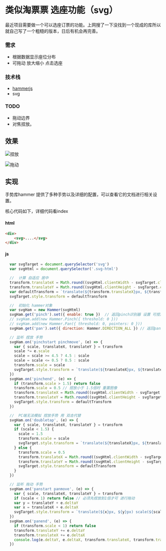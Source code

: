 # 类似淘票票 选座功能（svg）
最近项目需要做一个可以选座订票的功能。上网搜了一下没找到一个现成的库所以就自己写了一个粗糙的版本，日后有机会再完善。

### 需求
- 根据数据显示座位分布
- 可拖动 放大缩小 点击选座

### 技术栈
- [hammerjs](http://hammerjs.github.io/)
- svg

### TODO
- 拖动边界
- 对焦捏放。

## 效果

![捏放](https://raw.githubusercontent.com/Hecoffee/TicketMap/master/image/pinch.gif)

![拖动](https://raw.githubusercontent.com/Hecoffee/TicketMap/master/image/panmove.gif)

## 实现
手势库hammer 提供了多种手势以及详细的配置，可以查看它的文档进行相关设置。

核心代码如下，详细代码看index
#### html
```` html
<div>
    <svg>....</svg>
</div>
````

#### js
```` javascript
  var svgTarget = document.querySelector('svg')
  var svgHtml = document.querySelector('.svg-html')

  //  计算 自适应 居中
  transform.translateX = Math.round((svgHtml.clientWidth - svgTarget.clientWidth) / 2)
  transform.translateY = Math.round((svgHtml.clientHeight - svgTarget.clientHeight) / 2)
  var defaultTransform = `translate(${transform.translateX}px, ${transform.translateY}px) scale(${transform.scale})`
  svgTarget.style.transform = defaultTransform

  //  初始化 hammer对象
  var svgHam = new Hammer(svgHtml)
  svgHam.get('pinch').set({ enable: true })  // 返回pinch识别器 设置 可捏放 （放大缩小手势） 默认不监听
  // svgHam.add(new Hammer.Pinch({ threshold: 0 }))
  // svgHam.add(new Hammer.Pan({ threshold: 0, pointers: 0 }))
  svgHam.get('pan').set({ direction: Hammer.DIRECTION_ALL }) // 返回pan识别器 设置拖动方向为 所有方向

  // 监听 捏放 手势
  svgHam.on('pinchstart pinchmove', (e) => {
    var { scale, translateX, translateY } = transform
    scale *= e.scale
    scale = scale >= 4.5 ? 4.5 : scale
    scale = scale <= 0.5 ? 0.5 : scale
    transform.scale = scale
    svgTarget.style.transform = `translate(${translateX}px, ${translateY}px) scale(${scale})`
  })
  svgHam.on('pinchend', (e) => {
    if (transform.scale > 1.5) return false
    transform.scale = 0.5 // 捏放小于 1.5倍时 重置图像
    transform.translateX = Math.round((svgHtml.clientWidth - svgTarget.clientWidth) / 2)
    transform.translateY = Math.round((svgHtml.clientHeight - svgTarget.clientHeight) / 2)
    svgTarget.style.transform = defaultTransform
  })

  //  PC端无法模拟 捏放手势 用 双击代替
  svgHam.on('doubletap', (e) => {
    var { scale, translateX, translateY } = transform
    if (scale < 1.5) {
      scale = 1.5
      transform.scale = scale
      svgTarget.style.transform = `translate(${translateX}px, ${translateY}px) scale(${scale})`
    } else {
      transform.scale = 0.5
      transform.translateX = Math.round((svgHtml.clientWidth - svgTarget.clientWidth) / 2)
      transform.translateY = Math.round((svgHtml.clientHeight - svgTarget.clientHeight) / 2)
      svgTarget.style.transform = defaultTransform
    }
  })

  // 监听 拖动 手势
  svgHam.on('panstart panmove', (e) => {
    var { scale, translateX, translateY } = transform
    if (scale < 1) return false // 必须先捏放到1倍才可 进行拖动
    var y = translateY + e.deltaY
    var x = translateX + e.deltaX
    svgTarget.style.transform = `translate(${x}px, ${y}px) scale(${scale})`
  })
  svgHam.on('panend', (e) => {
    if (transform.scale < 1) return false
    transform.translateY += e.deltaY
    transform.translateX += e.deltaX
    console.log(e.deltaY, e.deltaX, transform.translateX, transform.translateY)
  })
````
